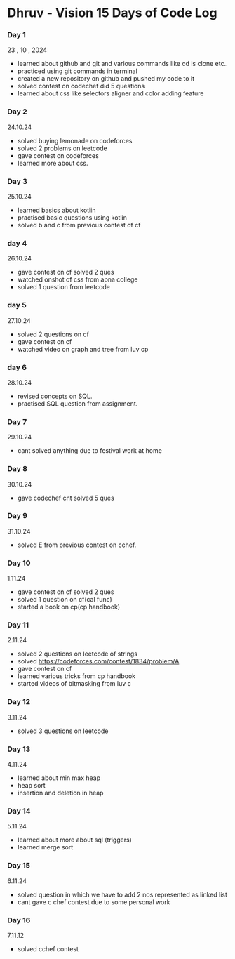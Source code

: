# Dhruv - Vision 15 Days of Code Log

### Day 1

23 , 10 , 2024

- learned about github and git and various commands like cd ls clone etc..
- practiced using git commands in terminal
- created a new repository on github and pushed my code to it
- solved contest on codechef did 5 questions
- learned about css like selectors aligner and color adding feature

### Day 2
24.10.24
- solved buying lemonade on codeforces 
- solved 2 problems on leetcode
- gave contest on codeforces
- learned more about css.

 ### Day 3
 25.10.24
 - learned basics about kotlin
 - practised basic questions using kotlin
 - solved b and c from previous contest of cf

 ### day 4
 26.10.24
  - gave contest on cf solved 2 ques
 - watched onshot of css from apna college
 - solved 1 question from leetcode
  
  ### day 5
 27.10.24
  - solved 2 questions on cf
  - gave contest on cf
  - watched video on graph and tree from luv cp

  ### day 6
  28.10.24
  - revised concepts on SQL.
  - practised SQL question from assignment.

  ### Day 7
   29.10.24
   - cant solved anything due to festival work at home
  ### Day 8
   30.10.24
   - gave codechef cnt solved 5 ques
     
  ### Day 9
  31.10.24
  - solved E from previous contest on cchef.
    
  ### Day 10
  1.11.24
  - gave contest on cf solved 2 ques
  - solved 1 question on cf(cal func)
  - started a book on cp(cp handbook)
    
  ### Day 11
  2.11.24
  - solved 2 questions on leetcode of strings
  - solved https://codeforces.com/contest/1834/problem/A
  - gave contest on cf
  - learned various tricks from cp handbook
  - started videos of bitmasking from luv c

  ### Day 12
  3.11.24
  - solved 3 questions on leetcode
  ### Day 13
  4.11.24
  - learned about min max heap
  - heap sort
  - insertion and deletion in heap
  ### Day 14
  5.11.24
  - learned about more about sql (triggers)
  - learned merge sort
  ### Day 15
  6.11.24
  - solved question in which we have to add 2 nos represented as linked list
  - cant gave c chef contest due to some personal work 
  ### Day 16
  7.11.12
  - solved cchef contest 

  
